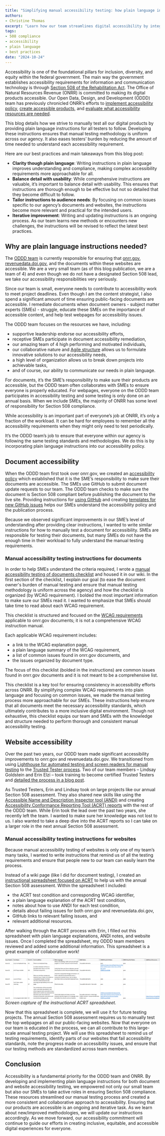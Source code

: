 ```yaml
---
title: "Simplifying manual accessibility testing: how plain language instructions drive compliance"
authors:
- Christine Thomas
excerpt: "Learn how our team streamlines digital accessibility by integrating plain language instructions into our manual testing process. Our team’s collaborative approach ensures consistent manual accessibility testing for both documents and websites, empowering stakeholders to contribute to inclusive digital experiences. "
tags:
- 508 compliance
- accessibility
- plain language
- best practices
date: "2024-10-24"
---
```


Accessibility is one of the foundational pillars for inclusion, diversity, and equity within the federal government. The main way the government establishes accessibility requirements for information and communication technology is through [Section 508 of the Rehabilitation Act](https://www.access-board.gov/about/law/ra.html). The Office of Natural Resources Revenue (ONRR) is committed to making its digital products accessible. Our Open Data, Design, and Development (ODDD) team has previously chronicled ONRR’s efforts to [implement accessibility policy](https://blog-nrrd.doi.gov/accessibility/), [create accessible products](https://blog-nrrd.doi.gov/beyond-auto/), and [evaluate what accessibility resources are needed](https://blog-nrrd.doi.gov/508-Study/). 

This blog details how we strive to manually test all our digital products by providing plain language instructions for all testers to follow. Developing these instructions ensures that manual testing methodology is uniform across our agency. It also eases testers’ burden by reducing the amount of time needed to understand each accessibility requirement.

Here are our best practices and main takeaways from this blog post:
- **Clarity though plain language**: Writing instructions in plain language improves understanding and compliance, making complex accessibility requirements more approachable for all.
- **Balance detail with usability**: While comprehensive instructions are valuable, it’s important to balance detail with usability. This ensures that instructions are thorough enough to be effective but not so detailed that they become difficult to follow.
- **Tailor instructions to audience needs**: By focusing on common issues specific to our agency’s documents and websites, the instructions become more relevant and practical for the intended users.
- **Iterative improvement**: Writing and updating instructions is an ongoing process. As our team learns new methods or encounters new challenges, the instructions will be revised to reflect the latest best practices.

## Why are plain language instructions needed?

The [ODDD team](https://github.com/DOI-ONRR/nrrd/wiki/Joining-the-Open-Data,-Design,-and-Development-(ODDD)-project-team#project-team) is currently responsible for ensuring that [onrr.gov](https://www.onrr.gov/), [revenuedata.doi.gov](https://revenuedata.doi.gov/), and the documents within these websites are accessible. We are a very small team (as of this blog publication, we are a team of 4) and even though we do not have a designated Section 508 lead, we take our accessibility responsibilities very seriously. 

Since our team is small, everyone needs to contribute to accessibility work to meet project deadlines. Even though I am the content strategist, I also spend a significant amount of time ensuring public-facing documents are accessible. I remediate documents when document owners - subject matter experts (SMEs) - struggle, educate these SMEs on the importance of accessible content, and help test webpages for accessibility issues.  

The ODDD team focuses on the resources we have, including: 
- supportive leadership endorse our accessibility efforts,
- receptive SMEs participate in document accessibility remediation,
- our amazing team of 4 high performing and motivated individuals, 
- our collaborative nature and [Agile structure](https://github.com/DOI-ONRR/nrrd/wiki/Joining-the-Open-Data,-Design,-and-Development-(ODDD)-project-team#meetings) allows us to formulate innovative solutions to our accessibility needs,    
- a high level of organization allows us to break down projects into achievable tasks, 
- and of course, our ability to communicate our needs in plain language.

For documents, it’s the SME’s responsibility to make sure their products are accessible, but the ODDD team often collaborates with SMEs to ensure everyone is properly educated. For webpages, everyone on the ODDD team participates in accessibility testing and some testing is only done on an annual basis. When we include SMEs, the majority of ONRR has some level of responsibility for Section 508 compliance. 

While accessibility is an important part of everyone’s job at ONRR, it’s only a fraction of the workload. It can be hard for employees to remember all the accessibility requirements when they might only need to test periodically.

It’s the ODDD team’s job to ensure that everyone within our agency is following the same testing standards and methodologies. We do this is by incorporating plain language instructions into our accessibility policy. 

## Document accessibility

When the ODDD team first took over onrr.gov, we created an [accessibility policy](https://github.com/DOI-ONRR/onrr.gov-site/wiki/Accessibility-guidance#onrrgov-document-accessibility-policy) which established that it is the SME’s responsibility to make sure their documents are accessible. The SMEs use GitHub to submit document update requests to our team. The ODDD team checks to make sure the document is Section 508 compliant before publishing the document to the live site. Providing instructions for [using GitHub](https://github.com/DOI-ONRR/onrr.gov-site/wiki/Using-GitHub) and creating [templates for new GitHub issues](https://github.com/DOI-ONRR/onrr.gov-site/issues/new/choose) helps our SMEs understand the accessibility policy and the publication process.

Because we observed significant improvements in our SME’s level of understanding after providing clear instructions, I wanted to write similar instructions for how to manually test a document for accessibility. SMEs are responsible for testing their documents, but many SMEs do not have the enough time in their workload to fully understand the manual testing requirements.

### Manual accessibility testing instructions for documents

In order to help SMEs understand the criteria required, I wrote a [manual accessibility testing of documents checklist](https://github.com/DOI-ONRR/onrr.gov-site/wiki/Accessibility-guidance#manual-accessibility-testing-of-documents-checklist) and housed it in our wiki. In the first section of the checklist, I explain our goal (to ease the document owner's burden of manual testing and ensure that manual testing methodology is uniform across the agency) and how the checklist is organized (by WCAG requirement). I bolded the most important information to make sure our SMEs read it. I wanted to emphasize that SMEs should take time to read about each WCAG requirement. 

This checklist is structured and focused on the [WCAG requirements](https://www.w3.org/WAI/WCAG21/Understanding/) applicable to onrr.gov documents; it is not a comprehensive WCAG instruction manual. 

Each applicable WCAG requirement includes:
- a link to the WCAG explanation page, 
- a plain language summary of the WCAG requirement,
- a list of common issues found in onrr.gov documents, and 
- the issues organized by document type. 

The focus of this checklist (bolded in the instructions) are common issues found in onrr.gov documents and it is not meant to be a comprehensive list.

This checklist is a key tool for ensuring consistency in accessibility efforts across ONRR. By simplifying complex WCAG requirements into plain language and focusing on common issues, we made the manual testing process more approachable for our SMEs. These instructions help ensure that all documents meet the necessary accessibility standards, which ultimately contributes to a more inclusive digital environment. Though not exhaustive, this checklist equips our team and SMEs with the knowledge and structure needed to perform thorough and consistent manual accessibility testing.

## Website accessibility

Over the past two years, our ODDD team made significant accessibility improvements to onrr.gov and revenuedata.doi.gov. We transitioned from using [Lighthouse for automated testing and screen readers for manual testing](https://blog-nrrd.doi.gov/four-part-hybrid-testing/) to the [Trusted Tester process](https://www.dhs.gov/trusted-tester). Two of our team members – Lindsay Goldstein and Erin Elzi – took training to become certified Trusted Testers and [detailed the process in a blog post](https://blog-nrrd.doi.gov/trusted-tester/). 

As Trusted Testers, Erin and Lindsay took on large projects like our annual Section 508 assessment. They also shared new skills like using the [Accessible Name and Description Inspector tool (ANDI)](https://www.ssa.gov/accessibility/andi/help/install.html) and creating [Accessibility Conformance Reporting Tool (ACRT) reports](https://www.webaccess.pro/acrt/) with the rest of the ODDD team. While Erin took the lead over the past two years, she recently left the team. I wanted to make sure her knowledge was not lost to us. I also wanted to take a deep dive into the ACRT reports so I can take on a larger role in the next annual Section 508 assessment. 

### Manual accessibility testing instructions for websites

Because manual accessibility testing of websites is only one of my team’s many tasks, I wanted to write instructions that remind us of all the testing requirements and ensure that people new to our team can easily learn the process. 

Instead of a wiki page (like I did for document testing), I created an [instructional spreadsheet focused on ACRT](https://github.com/DOI-ONRR/research/blob/main/accessibility/2024_ACRT_Instructions.xlsx) to help us with the annual Section 508 assessment. Within the spreadsheet I included:  

- the ACRT test condition and corresponding WCAG identifier,
- a plain language explanation of the ACRT test condition,
- notes about how to use ANDI for each test condition,
- details about failing issues for both onrr.gov and revenuedata.doi.gov,
- GitHub links to relevant failing issues, and
- relevant additional resources.

After walking through the ACRT process with Erin, I filled out this spreadsheet with plain language explanations, ANDI notes, and website issues. Once I completed the spreadsheet, my ODDD team members reviewed and added some additional information. This spreadsheet is a great example of collaborative work!

![Screen capture of the instructional ACRT spreadsheet.Column headers include: issue number, test name, test conditions, plan language instructions, ANDI notes, ONRR pass/fail notes, NRRD pass/fail notes, and additional resources](Image1.png)
*Screen capture of the instructional ACRT spreadsheet.*

Now that this spreadsheet is complete, we will use it for future testing projects. The annual Section 508 assessment requires us to manually test the top webpages on all our public-facing websites. Now that everyone on our team is educated in the process, we can all contribute to this large-scale annual testing project. We will use this spreadsheet to remind us of testing requirements, identify parts of our websites that fail accessibility standards, note the progress made on accessibility issues, and ensure that our testing methods are standardized across team members.

## Conclusion

Accessibility is a fundamental priority for the ODDD team and ONRR. By developing and implementing plain language instructions for both document and website accessibility testing, we empowered not only our small team but also our SMEs to take active roles in ensuring Section 508 compliance. These resources streamlined our manual testing process and created a more consistent and collaborative approach to accessibility. Ensuring that our products are accessible is an ongoing and iterative task. As we learn about new/improved methodologies, we will update our instructions accordingly. As we move forward, our accessibility commitment will continue to guide our efforts in creating inclusive, equitable, and accessible digital experiences for everyone.
